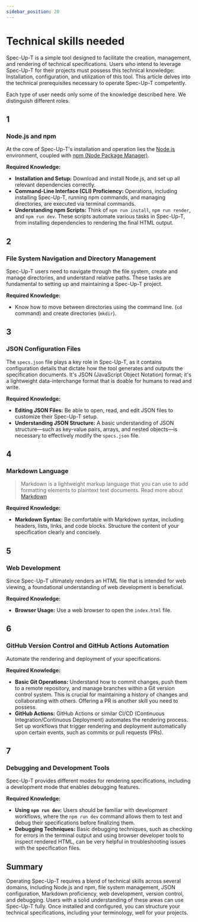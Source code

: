 ```yaml
---
sidebar_position: 20
---
```

# Technical skills needed

Spec-Up-T is a simple tool designed to facilitate the creation, management, and rendering of technical specifications. Users who intend to leverage Spec-Up-T for their projects must possess this technical knowledge:
Installation, configuration, and utilization of this tool. 
This article delves into the technical prerequisites necessary to operate Spec-Up-T competently.

Each type of user needs only some of the knowledge described here. We distinguish different roles.

## 1

###  Node.js and npm

At the core of Spec-Up-T's installation and operation lies the [Node.js](https://nodejs.org/en) environment, coupled with [npm (Node Package Manager)](https://www.npmjs.com/).

**Required Knowledge:**

- **Installation and Setup:** Download and install Node.js, and set up all relevant dependencies correctly.
- **Command-Line Interface (CLI) Proficiency:**  Operations, including installing Spec-Up-T, running npm commands, and managing directories, are executed via terminal commands.
- **Understanding npm Scripts:** Think of `npm run install`, `npm run render`, and `npm run dev`. These scripts automate various tasks in Spec-Up-T, from installing dependencies to rendering the final HTML output.

## 2

### File System Navigation and Directory Management

Spec-Up-T users need to navigate through the file system, create and manage directories, and understand relative paths. These tasks are fundamental to setting up and maintaining a Spec-Up-T project.

**Required Knowledge:**

- Know how to move between directories using the command line. (`cd` command) and create directories (`mkdir`).

## 3

### JSON Configuration Files

The `specs.json` file plays a key role in Spec-Up-T, as it contains configuration details that dictate how the tool generates and outputs the specification documents. It's JSON (JavaScript Object Notation) format; it's a lightweight data-interchange format that is doable for humans to read and write.

**Required Knowledge:**

- **Editing JSON Files:** Be able to open, read, and edit JSON files to customize their Spec-Up-T setup.
- **Understanding JSON Structure:** A basic understanding of JSON structure—such as key-value pairs, arrays, and nested objects—is necessary to effectively modify the `specs.json` file. 

## 4

### Markdown Language

> Markdown is a lightweight markup language that you can use to add formatting elements to plaintext text documents. 
Read more about [Markdown](https://www.markdownguide.org/getting-started/)

**Required Knowledge:**

- **Markdown Syntax:**  Be comfortable with Markdown syntax, including headers, lists, links, and code blocks. Structure the content of your specification clearly and concisely.

## 5

### Web Development 

Since Spec-Up-T ultimately renders an HTML file that is intended for web viewing, a foundational understanding of web development is beneficial.

**Required Knowledge:**

- **Browser Usage:** Use a web browser to open the `index.html` file.

## 6

### GitHub Version Control and GitHub Actions Automation

Automate the rendering and deployment of your specifications.

**Required Knowledge:**

- **Basic Git Operations:** Understand how to commit changes, push them to a remote repository, and manage branches within a Git version control system. This is crucial for maintaining a history of changes and collaborating with others. Offering a PR is another skill you need to possess.
- **GitHub Actions:** GitHub Actions or similar CI/CD (Continuous Integration/Continuous Deployment) automates the rendering process. Set up workflows that trigger rendering and deployment automatically upon certain events, such as commits or pull requests (PRs).

## 7

### Debugging and Development Tools

Spec-Up-T provides different modes for rendering specifications, including a development mode that enables debugging features.

**Required Knowledge:**

- **Using `npm run dev`:** Users should be familiar with development workflows, where the `npm run dev` command allows them to test and debug their specifications before finalizing them.
- **Debugging Techniques:** Basic debugging techniques, such as checking for errors in the terminal output and using browser developer tools to inspect rendered HTML, can be very helpful in troubleshooting issues with the specification files.

## Summary

Operating Spec-Up-T requires a blend of technical skills across several domains, including Node.js and npm, file system management, JSON configuration, Markdown proficiency, web development, version control, and debugging. Users with a solid understanding of these areas can use Spec-Up-T fully. Once installed and configured, you can structure your technical specifications, including your terminology, well for your projects. 
